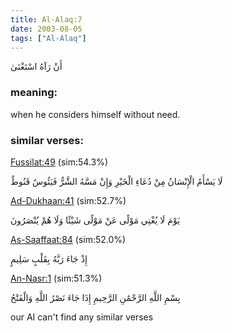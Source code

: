 ```yaml
---
title: Al-Alaq:7
date: 2003-08-05
tags: ["Al-Alaq"]
---
```

أَنْ رَآهُ اسْتَغْنَىٰ
### meaning: 
when he considers himself without need.
### similar verses: 

[Fussilat:49](/41/49) (sim:54.3%)

لَا يَسْأَمُ الْإِنْسَانُ مِنْ دُعَاءِ الْخَيْرِ وَإِنْ مَسَّهُ الشَّرُّ فَيَئُوسٌ قَنُوطٌ

[Ad-Dukhaan:41](/44/41) (sim:52.7%)

يَوْمَ لَا يُغْنِي مَوْلًى عَنْ مَوْلًى شَيْئًا وَلَا هُمْ يُنْصَرُونَ

[As-Saaffaat:84](/37/84) (sim:52.0%)

إِذْ جَاءَ رَبَّهُ بِقَلْبٍ سَلِيمٍ

[An-Nasr:1](/110/1) (sim:51.3%)

بِسْمِ اللَّهِ الرَّحْمَٰنِ الرَّحِيمِ إِذَا جَاءَ نَصْرُ اللَّهِ وَالْفَتْحُ

our AI can't find any similar verses
